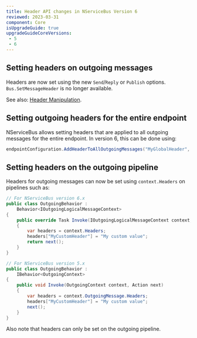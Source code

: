 ```yaml
---
title: Header API changes in NServiceBus Version 6
reviewed: 2023-03-31
component: Core
isUpgradeGuide: true
upgradeGuideCoreVersions:
 - 5
 - 6
---
```


## Setting headers on outgoing messages

Headers are now set using the new `Send`/`Reply` or `Publish` options. `Bus.SetMessageHeader` is no longer available.

See also: [Header Manipulation](/nservicebus/messaging/header-manipulation.md).


## Setting outgoing headers for the entire endpoint

NServiceBus allows setting headers that are applied to all outgoing messages for the entire endpoint. In version 6, this can be done using:

```csharp
endpointConfiguration.AddHeaderToAllOutgoingMessages("MyGlobalHeader", "some static value");
```


## Setting headers on the outgoing pipeline

Headers for outgoing messages can now be set using `context.Headers` on pipelines such as:

```csharp
// For NServiceBus version 6.x
public class OutgoingBehavior :
    Behavior<IOutgoingLogicalMessageContext>
{
    public override Task Invoke(IOutgoingLogicalMessageContext context, Func<Task> next)
    {
        var headers = context.Headers;
        headers["MyCustomHeader"] = "My custom value";
        return next();
    }
}

// For NServiceBus version 5.x
public class OutgoingBehavior :
    IBehavior<OutgoingContext>
{
    public void Invoke(OutgoingContext context, Action next)
    {
        var headers = context.OutgoingMessage.Headers;
        headers["MyCustomHeader"] = "My custom value";
        next();
    }
}
```

Also note that headers can only be set on the outgoing pipeline.
